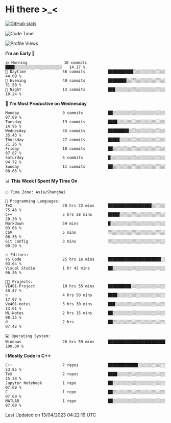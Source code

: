 # Hi there \>_<

[![GitHub stats](https://github-readme-stats.vercel.app/api?username=ARessegetesStery&show_icons=true&theme=transparent)](https://github.com/anuraghazra/github-readme-stats)

<!--START_SECTION:waka-->
![Code Time](http://img.shields.io/badge/Code%20Time-38%20hrs%2018%20mins-blue)

![Profile Views](http://img.shields.io/badge/Profile%20Views-55-blue)

**I'm an Early 🐤** 

```text
🌞 Morning                18 commits          ████░░░░░░░░░░░░░░░░░░░░░   14.17 % 
🌆 Daytime                56 commits          ███████████░░░░░░░░░░░░░░   44.09 % 
🌃 Evening                40 commits          ████████░░░░░░░░░░░░░░░░░   31.50 % 
🌙 Night                  13 commits          ███░░░░░░░░░░░░░░░░░░░░░░   10.24 % 
```
📅 **I'm Most Productive on Wednesday** 

```text
Monday                   9 commits           ██░░░░░░░░░░░░░░░░░░░░░░░   07.09 % 
Tuesday                  19 commits          ████░░░░░░░░░░░░░░░░░░░░░   14.96 % 
Wednesday                45 commits          █████████░░░░░░░░░░░░░░░░   35.43 % 
Thursday                 27 commits          █████░░░░░░░░░░░░░░░░░░░░   21.26 % 
Friday                   10 commits          ██░░░░░░░░░░░░░░░░░░░░░░░   07.87 % 
Saturday                 6 commits           █░░░░░░░░░░░░░░░░░░░░░░░░   04.72 % 
Sunday                   11 commits          ██░░░░░░░░░░░░░░░░░░░░░░░   08.66 % 
```


📊 **This Week I Spent My Time On** 

```text
🕑︎ Time Zone: Asia/Shanghai

💬 Programming Languages: 
TeX                      20 hrs 22 mins      ███████████████████░░░░░░   75.46 % 
C++                      5 hrs 28 mins       █████░░░░░░░░░░░░░░░░░░░░   20.30 % 
Markdown                 59 mins             █░░░░░░░░░░░░░░░░░░░░░░░░   03.66 % 
CSV                      5 mins              ░░░░░░░░░░░░░░░░░░░░░░░░░   00.36 % 
Git Config               3 mins              ░░░░░░░░░░░░░░░░░░░░░░░░░   00.20 % 

🔥 Editors: 
VS Code                  25 hrs 16 mins      ███████████████████████░░   93.64 % 
Visual Studio            1 hr 42 mins        ██░░░░░░░░░░░░░░░░░░░░░░░   06.36 % 

🐱‍💻 Projects: 
VE401-Project            10 hrs 55 mins      ██████████░░░░░░░░░░░░░░░   40.47 % 
n                        4 hrs 50 mins       ████░░░░░░░░░░░░░░░░░░░░░   17.97 % 
Ve401-notes              3 hrs 30 mins       ███░░░░░░░░░░░░░░░░░░░░░░   13.01 % 
ML-Notes                 2 hrs 15 mins       ██░░░░░░░░░░░░░░░░░░░░░░░   08.35 % 
d                        2 hrs               ██░░░░░░░░░░░░░░░░░░░░░░░   07.42 % 

💻 Operating System: 
Windows                  26 hrs 59 mins      █████████████████████████   100.00 % 
```

**I Mostly Code in C++** 

```text
C++                      7 repos             █████████████░░░░░░░░░░░░   53.85 % 
TeX                      2 repos             ████░░░░░░░░░░░░░░░░░░░░░   15.38 % 
Jupyter Notebook         1 repo              ██░░░░░░░░░░░░░░░░░░░░░░░   07.69 % 
C                        1 repo              ██░░░░░░░░░░░░░░░░░░░░░░░   07.69 % 
MATLAB                   1 repo              ██░░░░░░░░░░░░░░░░░░░░░░░   07.69 % 
```




 Last Updated on 13/04/2023 04:22:19 UTC
<!--END_SECTION:waka-->
